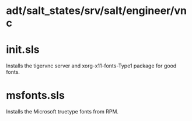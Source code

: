 adt/salt_states/srv/salt/engineer/vnc
==========

init.sls
===

Installs the tigervnc server and xorg-x11-fonts-Type1 package for good fonts. 

msfonts.sls
===

Installs the Microsoft truetype fonts from RPM. 

